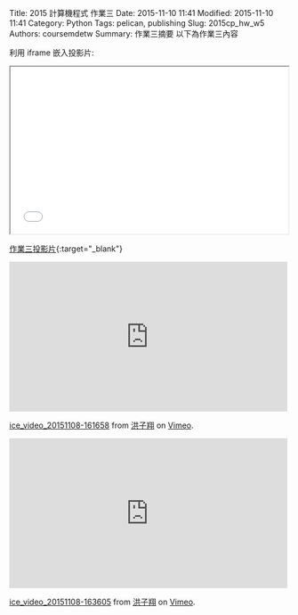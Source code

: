 Title: 2015 計算機程式 作業三
Date: 2015-11-10 11:41
Modified: 2015-11-10 11:41
Category: Python
Tags: pelican, publishing
Slug: 2015cp_hw_w5
Authors: coursemdetw
Summary: 作業三摘要
以下為作業三內容

利用 iframe 嵌入投影片:

<iframe src="simplest5.html" width="500" height="300"></iframe>

[作業三投影片](simplest5.html){:target="_blank"}

<iframe src="https://player.vimeo.com/video/145032821" width="500" height="269" frameborder="0" webkitallowfullscreen mozallowfullscreen allowfullscreen></iframe> <p><a href="https://vimeo.com/145032821">ice_video_20151108-161658</a> from <a href="https://vimeo.com/user45587609">洪子翔</a> on <a href="https://vimeo.com">Vimeo</a>.</p>

<iframe src="https://player.vimeo.com/video/145032823" width="500" height="269" frameborder="0" webkitallowfullscreen mozallowfullscreen allowfullscreen></iframe> <p><a href="https://vimeo.com/145032823">ice_video_20151108-163605</a> from <a href="https://vimeo.com/user45587609">洪子翔</a> on <a href="https://vimeo.com">Vimeo</a>.</p>